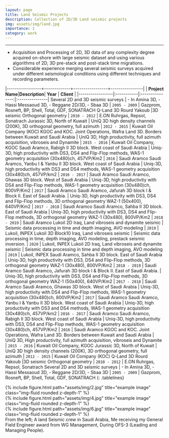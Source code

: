 ```yaml
---
layout: page
title: Land Seismic Projects
description: Collection of 2D/3D Land seismic projects
img: assets/img/land.jpg
importance: 1
category: work
---
```

<style>
.tablelines table, .tablelines td, .tablelines th {
        border: 1px solid black; padding: 2px; width: 25%;
        }
.cell-highlight {
  background-color: gold;
  font-weight: bold;
}

tbody tr:nth-child(odd) {
  background-color: #fff;
}

tbody tr:nth-child(even) {
  background-color: #eee;
}
.container {
  align-items: stretch
}
</style>
---
* Acquisition and Processing of 2D, 3D data of any complexity degree acquired on-shore with large seismic dataset and using various algorithms of 2D, 3D pre-stack and post-stack time migrations.
* Considerable experience merging several seismic surveys acquired under different seismological conditions using different techniques and recording parameters.


|-----------------+-------------+-----------------+----------------|
| **Project Name**|**Description**| **Year**  | **Client**  |
|-----------------|:-----------|:---------------:|:---------------|
Several 2D and 3D seismic surveys | - In Amina 3D, -Hassi Messaoud 3D, - Reggane 2D/3D, - Sbaa 3D | `2005 - 2009` | Gazprom, Rosneft, BP, Shell, Total, GDF, SONATRACH
Q-Land 3D Rourd Yakoub |3D seismic Orthogonal geometry | `2010 - 2012` | E.ON Ruhrgas, Repsol, Sonatrach
Jurassic 3D, North of Kuwait | UniQ 3D high density channels (200K), 3D orthogonal geometry, full azimuth | `2012 - 2015` | Kuwait Oil Company (KOC)
KGOC and KOC. Joint Operations, Wafra Land 3D. Borders between Kuwait and Saudi Arabia | UniQ 3D, High productivity, full azimuth acquisition, vibroseis and Dynamite | `2015 - 2016` | Kuwait Oil Company, KGOC
Saudi Aramco, Rabigh II 3D block. West coast of Saudi Arabia | Uniq-3D, high productivity with DS3, DS4 and Flip-Flop methods, WAS-1 geometry acquisition (30x480)ch,  457VP/Km2 | `2016` | Saudi Aramco
Saudi Aramco, Yanbu I & Yanbu II 3D block. West coast of Saudi Arabia | Uniq-3D, high productivity with DS3 and DS4 methods, WAS-1 geometry acquisition (30x480)ch,  457VP/km2 | `2016 - 2017` | Saudi Aramco
Saudi Aramco, Ghawas 3D block. West of Saudi Arabia | Uniq-3D, high productivity with DS4 and Flip-Flop methods, WAS-1 geometry acquisition (30x480)ch, 800VP/Km2 | `2017` | Saudi Aramco
Saudi Aramco, Jafurah 3D block I & Block II. East of Saudi Arabia. | Uniq-3D, high productivity with DS3, DS4 and Flip-Flop methods, 3D orthogonal geometry WAZ-1 (50x400), 640VP/Km2 | `2017 - 2018` | Saudi Aramco
Saudi Aramco, Sahba II 3D block. East of Saudi Arabia | Uniq-3D, high productivity with DS3, DS4 and Flip-Flop methods, 3D orthogonal geometry WAZ-1 (30x480), 800VP/Km2 | `2018 - 2019` | Saudi Aramco
Lukoil 2D Iraq, Land vibroseis and dynamite seismic | Seismic data processing in time and depth imaging, AVO modeling  | `2019` | Lukoil, INPEX
Lukoil 3D Block10 Iraq, Land vibroseis seismic | Seismic data processing in time, depth imaging, AVO modeling, prestack seismic inversion. | `2020` | Lukoil, INPEX
Lukoil 2D Iraq, Land vibroseis and dynamite seismic | Seismic data processing in time and depth imaging, AVO modeling  | `2019` | Lukoil, INPEX
Saudi Aramco, Sahba II 3D block. East of Saudi Arabia | Uniq-3D, high productivity with DS3, DS4 and Flip-Flop methods, 3D orthogonal geometry WAZ-1 (30x480), 800VP/Km2 | `2018 - 2019` | Saudi Aramco
Saudi Aramco, Jafurah 3D block I & Block II. East of Saudi Arabia. | Uniq-3D, high productivity with DS3, DS4 and Flip-Flop methods, 3D orthogonal geometry WAZ-1 (50x400), 640VP/Km2 | `2017 - 2018` | Saudi Aramco
Saudi Aramco, Ghawas 3D block. West of Saudi Arabia | Uniq-3D, high productivity with DS4 and Flip-Flop methods, WAS-1 geometry acquisition (30x480)ch, 800VP/Km2 | `2017` | Saudi Aramco
Saudi Aramco, Yanbu I & Yanbu II 3D block. West coast of Saudi Arabia | Uniq-3D, high productivity with DS3 and DS4 methods, WAS-1 geometry acquisition (30x480)ch,  457VP/km2 | `2016 - 2017` | Saudi Aramco
Saudi Aramco, Rabigh II 3D block. West coast of Saudi Arabia | Uniq-3D, high productivity with DS3, DS4 and Flip-Flop methods, WAS-1 geometry acquisition (30x480)ch,  457VP/Km2 | `2016` | Saudi Aramco
KGOC and KOC. Joint Operations, Wafra Land 3D. Borders between Kuwait and Saudi Arabia | UniQ 3D, High productivity, full azimuth acquisition, vibroseis and Dynamite | `2015 - 2016` | Kuwait Oil Company, KGOC
Jurassic 3D, North of Kuwait | UniQ 3D high density channels (200K), 3D orthogonal geometry, full azimuth | `2012 - 2015` | Kuwait Oil Company (KOC)
Q-Land 3D Rourd Yakoub |3D seismic Orthogonal geometry | `2010 - 2012` | E.ON Ruhrgas, Repsol, Sonatrach
Several 2D and 3D seismic surveys | - In Amina 3D, -Hassi Messaoud 3D, - Reggane 2D/3D, - Sbaa 3D | `2005 - 2009` | Gazprom, Rosneft, BP, Shell, Total, GDF, SONATRACH
{: .tablelines}
<br>
<div class="row">
    <div class="col-sm mt-3 mt-md-0">
        {% include figure.html path="assets/img/2.jpg" title="example image" class="img-fluid rounded z-depth-1" %}
    </div>
    <div class="col-xl mt-3 mt-md-0">
        {% include figure.html path="assets/img/4.jpg" title="example image" class="img-fluid rounded z-depth-1" %}
    </div>
    <div class="col-xl mt-3 mt-md-0">
        {% include figure.html path="assets/img/6.jpg" title="example image" class="img-fluid rounded z-depth-1" %}
    </div>
</div>


<div class="caption">
    From the left; A land Seismic crew in Saudi Arabia, Me receiving my General Field Engineer award from WG Management, During OFS-3 (Leading and Managing People).
</div>
